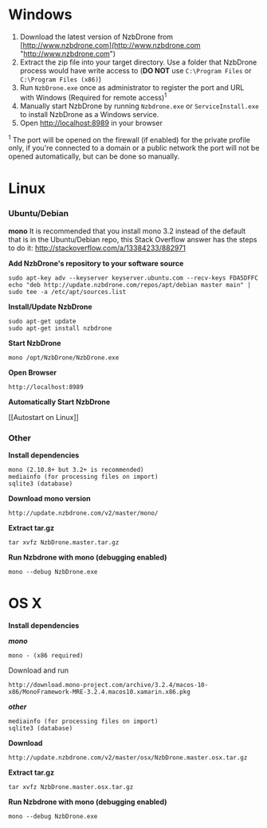 # Windows
1. Download the latest version of NzbDrone from [http://www.nzbdrone.com](http://www.nzbdrone.com "http://www.nzbdrone.com")
2. Extract the zip file into your target directory. Use a folder that NzbDrone process would have write access to (**DO NOT** use `C:\Program Files` or `C:\Program Files (x86)`)
3. Run `NzbDrone.exe` once as administrator to register the port and URL with Windows (Required for remote access)<sup>1</sup>
4. Manually start NzbDrone by running `Nzbdrone.exe` or `ServiceInstall.exe` to install NzbDrone as a Windows service.
5. Open [http://localhost:8989](http://localhost:8989) in your browser


<sup>1</sup> The port will be opened on the firewall (if enabled) for the private profile only, if you're connected to a domain or a public network the port will not be opened automatically, but can be done so manually.

# Linux #

### Ubuntu/Debian ###
**mono**
It is recommended that you install  mono 3.2 instead of the default that is in the Ubuntu/Debian repo, this Stack Overflow answer has the steps to do it: http://stackoverflow.com/a/13384233/882971

**Add NzbDrone's repository to your software source**
       

    sudo apt-key adv --keyserver keyserver.ubuntu.com --recv-keys FDA5DFFC
    echo "deb http://update.nzbdrone.com/repos/apt/debian master main" | sudo tee -a /etc/apt/sources.list

**Install/Update NzbDrone**
	
	sudo apt-get update
	sudo apt-get install nzbdrone 

**Start NzbDrone**

	mono /opt/NzbDrone/NzbDrone.exe

**Open Browser**

	http://localhost:8989

**Automatically Start NzbDrone**

[[Autostart on Linux]]

### Other ###

**Install dependencies**

    mono (2.10.8+ but 3.2+ is recommended)
    mediainfo (for processing files on import)
    sqlite3 (database)

**Download mono version**

    http://update.nzbdrone.com/v2/master/mono/

**Extract tar.gz**

    tar xvfz NzbDrone.master.tar.gz

**Run Nzbdrone with mono (debugging enabled)**

    mono --debug NzbDrone.exe


# OS X #

**Install dependencies**

***mono***
	
    mono - (x86 required)

Download and run

    http://download.mono-project.com/archive/3.2.4/macos-10-x86/MonoFramework-MRE-3.2.4.macos10.xamarin.x86.pkg

***other***

    mediainfo (for processing files on import)
    sqlite3 (database)

**Download**

    http://update.nzbdrone.com/v2/master/osx/NzbDrone.master.osx.tar.gz

**Extract tar.gz**

    tar xvfz NzbDrone.master.osx.tar.gz

**Run Nzbdrone with mono (debugging enabled)**

    mono --debug NzbDrone.exe